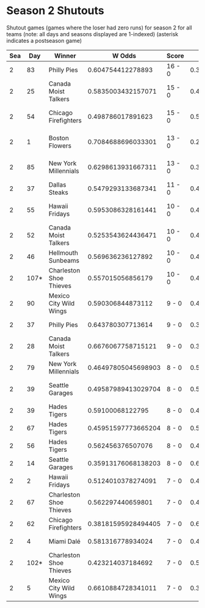 # Season 2 Shutouts



Shutout games (games where the loser had zero runs) for season 2 for all teams (note: all days and seasons displayed are 1-indexed) (asterisk indicates a postseason game)


| Sea | Day | Winner | W Odds | Score | L Odds | Loser | 
| ------ |------ |------ |------ |------ |------ |------ |
| 2 | 83 | Philly Pies | 0.604754412278893 | 16 - 0 | 0.395245587721106 | Seattle Garages | 
| 2 | 25 | Canada Moist Talkers | 0.5835003432157071 | 15 - 0 | 0.416499656784292 | Baltimore Crabs | 
| 2 | 54 | Chicago Firefighters | 0.498786017891623 | 15 - 0 | 0.5012139821083761 | Los Angeles Tacos | 
| 2 | 1 | Boston Flowers | 0.7084688696033301 | 13 - 0 | 0.291531130396669 | Charleston Shoe Thieves | 
| 2 | 85 | New York Millennials | 0.6298613931667311 | 13 - 0 | 0.37013860683326805 | San Francisco Lovers | 
| 2 | 37 | Dallas Steaks | 0.5479293133687341 | 11 - 0 | 0.45207068663126504 | Boston Flowers | 
| 2 | 55 | Hawaii Fridays | 0.5953086328161441 | 10 - 0 | 0.404691367183855 | Los Angeles Tacos | 
| 2 | 52 | Canada Moist Talkers | 0.5253543624436471 | 10 - 0 | 0.47464563755635203 | Hades Tigers | 
| 2 | 46 | Hellmouth Sunbeams | 0.569636236127892 | 10 - 0 | 0.430363763872107 | Seattle Garages | 
| 2 | 107* | Charleston Shoe Thieves | 0.557015056856179 | 10 - 0 | 0.44298494314382003 | Boston Flowers | 
| 2 | 90 | Mexico City Wild Wings | 0.590306844873112 | 9 - 0 | 0.40969315512688703 | Seattle Garages | 
| 2 | 37 | Philly Pies | 0.643780307713614 | 9 - 0 | 0.356219692286385 | Houston Spies | 
| 2 | 28 | Canada Moist Talkers | 0.6676067758715121 | 9 - 0 | 0.33239322412848704 | Hellmouth Sunbeams | 
| 2 | 79 | New York Millennials | 0.46497805045698903 | 8 - 0 | 0.5350219495430101 | Hawaii Fridays | 
| 2 | 39 | Seattle Garages | 0.49587989413029704 | 8 - 0 | 0.504120105869702 | Los Angeles Tacos | 
| 2 | 39 | Hades Tigers | 0.59100068122795 | 8 - 0 | 0.40899931877204904 | Yellowstone Magic | 
| 2 | 67 | Hades Tigers | 0.45951597773665204 | 8 - 0 | 0.540484022263347 | Mexico City Wild Wings | 
| 2 | 56 | Hades Tigers | 0.562456376507076 | 8 - 0 | 0.43754362349292303 | Baltimore Crabs | 
| 2 | 14 | Seattle Garages | 0.35913176068138203 | 8 - 0 | 0.640868239318617 | Miami Dalé | 
| 2 | 2 | Hawaii Fridays | 0.5124010378274091 | 7 - 0 | 0.48759896217259 | New York Millennials | 
| 2 | 67 | Charleston Shoe Thieves | 0.562297440659801 | 7 - 0 | 0.437702559340198 | Chicago Firefighters | 
| 2 | 62 | Chicago Firefighters | 0.38181595928494405 | 7 - 0 | 0.6181840407150551 | Dallas Steaks | 
| 2 | 4 | Miami Dalé | 0.581316778934024 | 7 - 0 | 0.41868322106597505 | Seattle Garages | 
| 2 | 102* | Charleston Shoe Thieves | 0.423214037184692 | 7 - 0 | 0.576785962815307 | Dallas Steaks | 
| 2 | 5 | Mexico City Wild Wings | 0.6610884728341011 | 7 - 0 | 0.338911527165899 | Houston Spies | 


